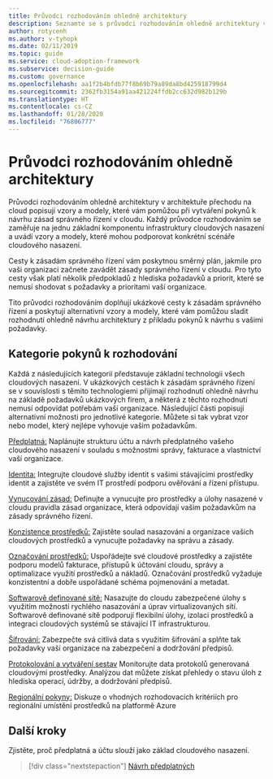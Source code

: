 ```yaml
---
title: Průvodci rozhodováním ohledně architektury
description: Seznamte se s průvodci rozhodováním ohledně architektury v architektuře přechodu na cloud.
author: rotycenh
ms.author: v-tyhopk
ms.date: 02/11/2019
ms.topic: guide
ms.service: cloud-adoption-framework
ms.subservice: decision-guide
ms.custom: governance
ms.openlocfilehash: aa1f2b4bfdb77f8b69b79a89da8bd425918799d4
ms.sourcegitcommit: 2362fb3154a91aa421224ffdb2cc632d982b129b
ms.translationtype: HT
ms.contentlocale: cs-CZ
ms.lasthandoff: 01/28/2020
ms.locfileid: "76806777"
---
```

# <a name="architectural-decision-guides"></a>Průvodci rozhodováním ohledně architektury

Průvodci rozhodováním ohledně architektury v architektuře přechodu na cloud popisují vzory a modely, které vám pomůžou při vytváření pokynů k návrhu zásad správného řízení v cloudu. Každý průvodce rozhodováním se zaměřuje na jednu základní komponentu infrastruktury cloudových nasazení a uvádí vzory a modely, které mohou podporovat konkrétní scénáře cloudového nasazení.

Cesty k zásadám správného řízení vám poskytnou směrný plán, jakmile pro vaši organizaci začnete zavádět zásady správného řízení v cloudu. Pro tyto cesty však platí několik předpokladů z hlediska požadavků a priorit, které se nemusí shodovat s požadavky a prioritami vaší organizace.

Tito průvodci rozhodováním doplňují ukázkové cesty k zásadám správného řízení a poskytují alternativní vzory a modely, které vám pomůžou sladit rozhodnutí ohledně návrhu architektury z příkladu pokynů k návrhu s vašimi požadavky.

## <a name="decision-guidance-categories"></a>Kategorie pokynů k rozhodování

Každá z následujících kategorií představuje základní technologii všech cloudových nasazení. V ukázkových cestách k zásadám správného řízení se v souvislosti s těmito technologiemi přijímají rozhodnutí ohledně návrhu na základě požadavků ukázkových firem, a některá z těchto rozhodnutí nemusí odpovídat potřebám vaší organizace. Následující části popisují alternativní možnosti pro jednotlivé kategorie. Můžete si tak vybrat vzor nebo model, který nejlépe vyhovuje vašim požadavkům.

[Předplatná:](./subscriptions/index.md) Naplánujte strukturu účtu a návrh předplatného vašeho cloudového nasazení v souladu s možnostmi správy, fakturace a vlastnictví vaší organizace.

[Identita:](./identity/index.md) Integrujte cloudové služby identit s vašimi stávajícími prostředky identit a zajistěte ve svém IT prostředí podporu ověřování a řízení přístupu.

[Vynucování zásad:](./policy-enforcement/index.md) Definujte a vynucujte pro prostředky a úlohy nasazené v cloudu pravidla zásad organizace, která odpovídají vašim požadavkům na zásady správného řízení.

[Konzistence prostředků:](./resource-consistency/index.md) Zajistěte soulad nasazování a organizace vašich cloudových prostředků a vynucujte požadavky na správu a zásady.

[Označování prostředků:](./resource-tagging/index.md) Uspořádejte své cloudové prostředky a zajistěte podporu modelů fakturace, přístupů k účtování cloudu, správy a optimalizace využití prostředků a nákladů. Označování prostředků vyžaduje konzistentní a dobře uspořádané schéma pojmenování a metadat.

[Softwarově definované sítě:](./software-defined-network/index.md) Nasazujte do cloudu zabezpečené úlohy s využitím možností rychlého nasazování a úprav virtualizovaných sítí. Softwarově definované sítě podporují flexibilní úlohy, izolaci prostředků a integraci cloudových systémů se stávající IT infrastrukturou.

[Šifrování:](./encryption/index.md) Zabezpečte svá citlivá data s využitím šifrování a splňte tak požadavky vaší organizace na zabezpečení a dodržování předpisů.

[Protokolování a vytváření sestav](./logging-and-reporting/index.md) Monitorujte data protokolů generovaná cloudovými prostředky. Analýzou dat můžete získat přehledy o stavu úloh z hlediska operací, údržby, a dodržování předpisů.

[Regionální pokyny:](./regions/index.md) Diskuze o vhodných rozhodovacích kritériích pro regionální umístění prostředků na platformě Azure

## <a name="next-steps"></a>Další kroky

Zjistěte, proč předplatná a účtu slouží jako základ cloudového nasazení.

> [!div class="nextstepaction"]
> [Návrh předplatných](./subscriptions/index.md)
